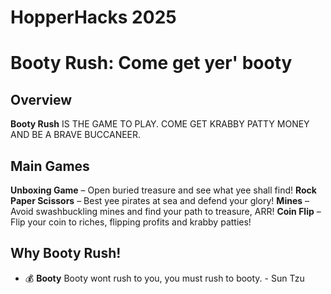 # HopperHacks 2025

# Booty Rush: Come get yer' booty

## Overview  
**Booty Rush** IS THE GAME TO PLAY. COME GET KRABBY PATTY MONEY AND BE A BRAVE BUCCANEER. 

## Main Games
**Unboxing Game** – Open buried treasure and see what yee shall find!
**Rock Paper Scissors** – Best yee pirates at sea and defend your glory!
**Mines** – Avoid swashbuckling mines and find your path to treasure, ARR!
**Coin Flip** – Flip your coin to riches, flipping profits and krabby patties!

## Why Booty Rush!
- 💰 **Booty** Booty wont rush to you, you must rush to booty. - Sun Tzu